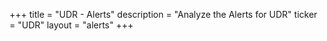 +++
title = "UDR - Alerts"
description = "Analyze the Alerts for UDR"
ticker = "UDR"
layout = "alerts"
+++

